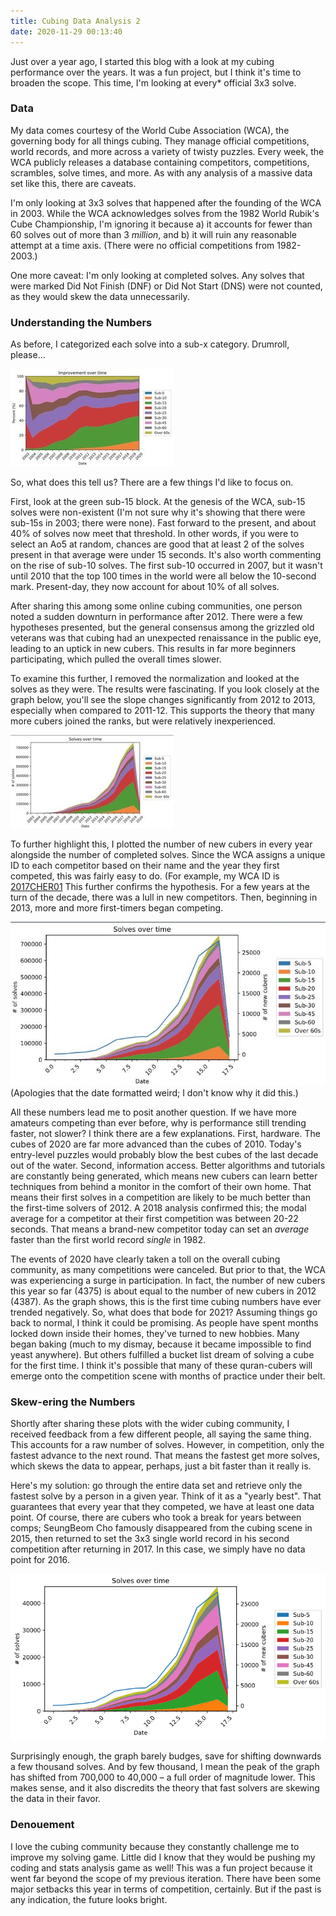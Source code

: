 ```yaml
---
title: Cubing Data Analysis 2
date: 2020-11-29 00:13:40
---
```


Just over a year ago, I started this blog with a look at my cubing performance over the years. It was a fun project, but I think it's time to broaden the scope. This time, I'm looking at every\* official 3x3 solve.

### Data
My data comes courtesy of the World Cube Association (WCA), the governing body for all things cubing. They manage official competitions, world records, and more across a variety of twisty puzzles. Every week, the WCA publicly releases a database containing competitors, competitions, scrambles, solve times, and more. As with any analysis of a massive data set like this, there are caveats. 

I'm only looking at 3x3 solves that happened after the founding of the WCA in 2003. While the WCA acknowledges solves from the 1982 World Rubik's Cube Championship, I'm ignoring it because a) it accounts for fewer than 60 solves out of more than 3 *million*, and b) it will ruin any reasonable attempt at a time axis. (There were no official competitions from 1982-2003.)

One more caveat: I'm only looking at completed solves. Any solves that were marked Did Not Finish (DNF) or Did Not Start (DNS) were not counted, as they would skew the data unnecessarily. 

### Understanding the Numbers

As before, I categorized each solve into a sub-x category. Drumroll, please...

![png](../images/Cubing_Data_Analysis_2/WCANormalized.png)

So, what does this tell us? There are a few things I'd like to focus on.

First, look at the green sub-15 block. At the genesis of the WCA, sub-15 solves were non-existent (I'm not sure why it's showing that there were sub-15s in 2003; there were none). Fast forward to the present, and about 40% of solves now meet that threshold. In other words, if you were to select an Ao5 at random, chances are good that at least 2 of the solves present in that average were under 15 seconds. It's also worth commenting on the rise of sub-10 solves. The first sub-10 occurred in 2007, but it wasn't until 2010 that the top 100 times in the world were all below the 10-second mark. Present-day, they now account for about 10% of all solves. 

After sharing this among some online cubing communities, one person noted a sudden downturn in performance after 2012. There were a few hypotheses presented, but the general consensus among the grizzled old veterans was that cubing had an unexpected renaissance in the public eye, leading to an uptick in new cubers. This results in far more beginners participating, which pulled the overall times slower.

To examine this further, I removed the normalization and looked at the solves as they were. The results were fascinating. If you look closely at the graph below, you'll see the slope changes significantly from 2012 to 2013, especially when compared to 2011-12. This supports the theory that many more cubers joined the ranks, but were relatively inexperienced. 

![png](../images/Cubing_Data_Analysis_2/WCARaw.png)

To further highlight this, I plotted the number of new cubers in every year alongside the number of completed solves. Since the WCA assigns a unique ID to each competitor based on their name and the year they first competed, this was fairly easy to do. (For example, my WCA ID is [2017CHER01](https://www.worldcubeassociation.org/persons/2017CHER01.) This further confirms the hypothesis. For a few years at the turn of the decade, there was a lull in new competitors. Then, beginning in 2013, more and more first-timers began competing.

![png](../images/Cubing_Data_Analysis_2/WCARawWithNewCubers.png)
(Apologies that the date formatted weird; I don't know why it did this.)

All these numbers lead me to posit another question. If we have more amateurs competing than ever before, why is performance still trending faster, not slower? I think there are a few explanations. First, hardware. The cubes of 2020 are far more advanced than the cubes of 2010. Today's entry-level puzzles would probably blow the best cubes of the last decade out of the water. Second, information access. Better algorithms and tutorials are constantly being generated, which means new cubers can learn better techniques from behind a monitor in the comfort of their own home. That means their first solves in a competition are likely to be much better than the first-time solvers of 2012. A 2018 analysis confirmed this; the modal average for a competitor at their first competition was between 20-22 seconds. That means a brand-new competitor today can set an *average* faster than the first world record *single* in 1982.

The events of 2020 have clearly taken a toll on the overall cubing community, as many competitions were canceled. But prior to that, the WCA was experiencing a surge in participation. In fact, the number of new cubers this year so far (4375) is about equal to the number of new cubers in 2012 (4387). As the graph shows, this is the first time cubing numbers have ever trended negatively. So, what does that bode for 2021? Assuming things go back to normal, I think it could be promising. As people have spent months locked down inside their homes, they've turned to new hobbies. Many began baking (much to my dismay, because it became impossible to find yeast anywhere). But others fulfilled a bucket list dream of solving a cube for the first time. I think it's possible that many of these quran-cubers will emerge onto the competition scene with months of practice under their belt. 

### Skew-ering the Numbers

Shortly after sharing these plots with the wider cubing community, I received feedback from a few different people, all saying the same thing. This accounts for a raw number of solves. However, in competition, only the fastest advance to the next round. That means the fastest get more solves, which skews the data to appear, perhaps, just a bit faster than it really is.

Here's my solution: go through the entire data set and retrieve only the fastest solve by a person in a given year. Think of it as a "yearly best". That guarantees that every year that they competed, we have at least one data point. Of course, there are cubers who took a break for years between comps; SeungBeom Cho famously disappeared from the cubing scene in 2015, then returned to set the 3x3 single world record in his second competition after returning in 2017. In this case, we simply have no data point for 2016. 

![png](../images/Cubing_Data_Analysis_2/WCAPRsRaw.png)

Surprisingly enough, the graph barely budges, save for shifting downwards a few thousand solves. And by few thousand, I mean the peak of the graph has shifted from 700,000 to 40,000 – a full order of magnitude lower. This makes sense, and it also discredits the theory that fast solvers are skewing the data in their favor.

### Denouement

I love the cubing community because they constantly challenge me to improve my solving game. Little did I know that they would be pushing my coding and stats analysis game as well! This was a fun project because it went far beyond the scope of my previous iteration. There have been some major setbacks this year in terms of competition, certainly. But if the past is any indication, the future looks bright.